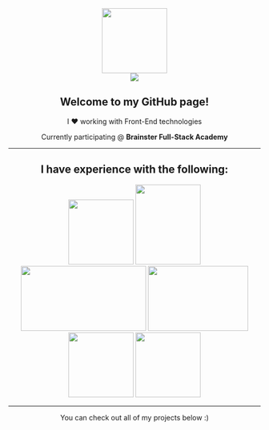 <div class="header" align="center">
  <img src="https://i.imgur.com/e79NBjs.png" width="130" height="130"><br>
    <a href="https://www.linkedin.com/in/klisarovl/"><img src="https://img.shields.io/badge/LinkedIn-blue?style=for-the-badge&logo=linkedin&logoColor=white"></a>
  <h2>Welcome to my GitHub page!</h2>
  <p>I ❤️ working with Front-End technologies</p>
  <p>Currently participating @ <b>Brainster Full-Stack Academy</b></p>
  <hr>
  <h2>I have experience with the following:</h2>
    <img src="https://upload.wikimedia.org/wikipedia/commons/thumb/6/61/HTML5_logo_and_wordmark.svg/2048px-HTML5_logo_and_wordmark.svg.png" width="130" height="130">
    <img src="https://brandslogos.com/wp-content/uploads/images/large/css-logo.png" width="130" height="160">
    <img src="https://upload.wikimedia.org/wikipedia/commons/8/87/Sql_data_base_with_logo.png" width="250" height="130">
    <img src="https://upload.wikimedia.org/wikipedia/commons/thumb/2/27/PHP-logo.svg/2560px-PHP-logo.svg.png" width="200" height="130">
    <img src="https://upload.wikimedia.org/wikipedia/commons/6/6a/JavaScript-logo.png" width="130" height="130"> 
    <img src="https://static-00.iconduck.com/assets.00/laravel-icon-1990x2048-xawylrh0.png" width="130" height="130">
  </ul>
  <hr>
  <p>You can check out all of my projects below :)</p>
</div>
